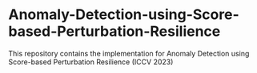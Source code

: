 # Anomaly-Detection-using-Score-based-Perturbation-Resilience

This repository contains the implementation for Anomaly Detection using Score-based Perturbation Resilience (ICCV 2023)
